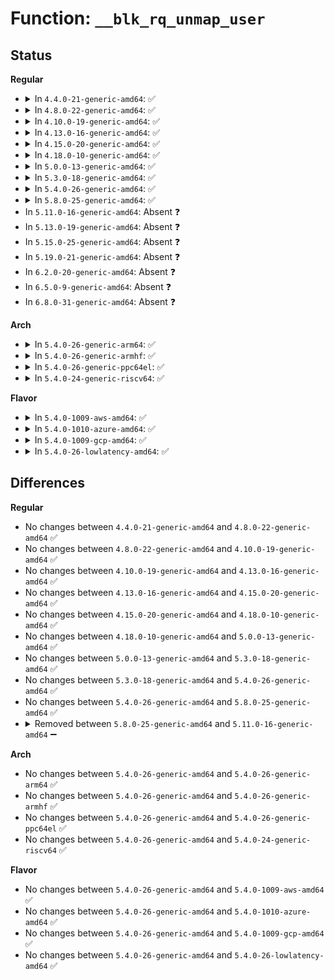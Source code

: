 # Function: <code>__blk_rq_unmap_user</code>

## Status
<b>Regular</b>
<ul>
<li>
<details>
<summary>In <code>4.4.0-21-generic-amd64</code>: ✅</summary>

```c
int __blk_rq_unmap_user(struct bio * bio)
```

```json
{
  "name": "__blk_rq_unmap_user",
  "collision_type": "Unique Static",
  "inline_type": "No",
  "funcs": [
    {
      "addr": 18446744071582774160,
      "name": "__blk_rq_unmap_user",
      "external": false,
      "loc": "block/blk-map.c:46",
      "file": "block/blk-map.c",
      "inline": "seen, unknown",
      "caller_inline": [],
      "caller_func": [
        "block/blk-map.c:blk_rq_map_user_iov",
        "block/blk-map.c:blk_rq_unmap_user"
      ]
    }
  ],
  "symbols": [
    {
      "addr": 18446744071582774160,
      "name": "__blk_rq_unmap_user",
      "section": ".text",
      "bind": "STB_LOCAL",
      "size": 39
    }
  ]
}
```
</details>
</li>
<li>
<details>
<summary>In <code>4.8.0-22-generic-amd64</code>: ✅</summary>

```c
int __blk_rq_unmap_user(struct bio * bio)
```

```json
{
  "name": "__blk_rq_unmap_user",
  "collision_type": "Unique Static",
  "inline_type": "No",
  "funcs": [
    {
      "addr": 18446744071583052528,
      "name": "__blk_rq_unmap_user",
      "external": false,
      "loc": "block/blk-map.c:33",
      "file": "block/blk-map.c",
      "inline": "seen, unknown",
      "caller_inline": [],
      "caller_func": [
        "block/blk-map.c:blk_rq_unmap_user",
        "block/blk-map.c:blk_rq_map_user_iov",
        "block/blk-map.c:blk_rq_map_user_iov"
      ]
    }
  ],
  "symbols": [
    {
      "addr": 18446744071583052528,
      "name": "__blk_rq_unmap_user",
      "section": ".text",
      "bind": "STB_LOCAL",
      "size": 39
    }
  ]
}
```
</details>
</li>
<li>
<details>
<summary>In <code>4.10.0-19-generic-amd64</code>: ✅</summary>

```c
int __blk_rq_unmap_user(struct bio * bio)
```

```json
{
  "name": "__blk_rq_unmap_user",
  "collision_type": "Unique Static",
  "inline_type": "No",
  "funcs": [
    {
      "addr": 18446744071583158304,
      "name": "__blk_rq_unmap_user",
      "external": false,
      "loc": "block/blk-map.c:35",
      "file": "block/blk-map.c",
      "inline": "seen, unknown",
      "caller_inline": [],
      "caller_func": [
        "block/blk-map.c:blk_rq_unmap_user",
        "block/blk-map.c:blk_rq_map_user_iov",
        "block/blk-map.c:blk_rq_map_user_iov"
      ]
    }
  ],
  "symbols": [
    {
      "addr": 18446744071583158304,
      "name": "__blk_rq_unmap_user",
      "section": ".text",
      "bind": "STB_LOCAL",
      "size": 39
    }
  ]
}
```
</details>
</li>
<li>
<details>
<summary>In <code>4.13.0-16-generic-amd64</code>: ✅</summary>

```c
int __blk_rq_unmap_user(struct bio * bio)
```

```json
{
  "name": "__blk_rq_unmap_user",
  "collision_type": "Unique Static",
  "inline_type": "No",
  "funcs": [
    {
      "addr": 18446744071583215888,
      "name": "__blk_rq_unmap_user",
      "external": false,
      "loc": "block/blk-map.c:36",
      "file": "block/blk-map.c",
      "inline": "seen, unknown",
      "caller_inline": [],
      "caller_func": [
        "block/blk-map.c:blk_rq_unmap_user",
        "block/blk-map.c:blk_rq_map_user_iov",
        "block/blk-map.c:blk_rq_map_user_iov"
      ]
    }
  ],
  "symbols": [
    {
      "addr": 18446744071583215888,
      "name": "__blk_rq_unmap_user",
      "section": ".text",
      "bind": "STB_LOCAL",
      "size": 48
    }
  ]
}
```
</details>
</li>
<li>
<details>
<summary>In <code>4.15.0-20-generic-amd64</code>: ✅</summary>

```c
int __blk_rq_unmap_user(struct bio * bio)
```

```json
{
  "name": "__blk_rq_unmap_user",
  "collision_type": "Unique Static",
  "inline_type": "No",
  "funcs": [
    {
      "addr": 18446744071583392384,
      "name": "__blk_rq_unmap_user",
      "external": false,
      "loc": "block/blk-map.c:44",
      "file": "block/blk-map.c",
      "inline": "seen, unknown",
      "caller_inline": [],
      "caller_func": [
        "block/blk-map.c:blk_rq_unmap_user",
        "block/blk-map.c:blk_rq_map_user_iov",
        "block/blk-map.c:blk_rq_map_user_iov"
      ]
    }
  ],
  "symbols": [
    {
      "addr": 18446744071583392384,
      "name": "__blk_rq_unmap_user",
      "section": ".text",
      "bind": "STB_LOCAL",
      "size": 48
    }
  ]
}
```
</details>
</li>
<li>
<details>
<summary>In <code>4.18.0-10-generic-amd64</code>: ✅</summary>

```c
int __blk_rq_unmap_user(struct bio * bio)
```

```json
{
  "name": "__blk_rq_unmap_user",
  "collision_type": "Unique Static",
  "inline_type": "No",
  "funcs": [
    {
      "addr": 18446744071583602384,
      "name": "__blk_rq_unmap_user",
      "external": false,
      "loc": "block/blk-map.c:44",
      "file": "block/blk-map.c",
      "inline": "seen, unknown",
      "caller_inline": [],
      "caller_func": [
        "block/blk-map.c:blk_rq_unmap_user",
        "block/blk-map.c:blk_rq_map_user_iov",
        "block/blk-map.c:blk_rq_map_user_iov"
      ]
    }
  ],
  "symbols": [
    {
      "addr": 18446744071583602384,
      "name": "__blk_rq_unmap_user",
      "section": ".text",
      "bind": "STB_LOCAL",
      "size": 45
    }
  ]
}
```
</details>
</li>
<li>
<details>
<summary>In <code>5.0.0-13-generic-amd64</code>: ✅</summary>

```c
int __blk_rq_unmap_user(struct bio * bio)
```

```json
{
  "name": "__blk_rq_unmap_user",
  "collision_type": "Unique Static",
  "inline_type": "No",
  "funcs": [
    {
      "addr": 18446744071583708432,
      "name": "__blk_rq_unmap_user",
      "external": false,
      "loc": "block/blk-map.c:44",
      "file": "block/blk-map.c",
      "inline": "seen, unknown",
      "caller_inline": [],
      "caller_func": [
        "block/blk-map.c:blk_rq_unmap_user",
        "block/blk-map.c:blk_rq_map_user_iov",
        "block/blk-map.c:blk_rq_map_user_iov"
      ]
    }
  ],
  "symbols": [
    {
      "addr": 18446744071583708432,
      "name": "__blk_rq_unmap_user",
      "section": ".text",
      "bind": "STB_LOCAL",
      "size": 45
    }
  ]
}
```
</details>
</li>
<li>
<details>
<summary>In <code>5.3.0-18-generic-amd64</code>: ✅</summary>

```c
int __blk_rq_unmap_user(struct bio * bio)
```

```json
{
  "name": "__blk_rq_unmap_user",
  "collision_type": "Unique Static",
  "inline_type": "No",
  "funcs": [
    {
      "addr": 18446744071583897504,
      "name": "__blk_rq_unmap_user",
      "external": false,
      "loc": "block/blk-map.c:50",
      "file": "block/blk-map.c",
      "inline": "seen, unknown",
      "caller_inline": [],
      "caller_func": [
        "block/blk-map.c:blk_rq_unmap_user",
        "block/blk-map.c:blk_rq_map_user_iov",
        "block/blk-map.c:blk_rq_map_user_iov"
      ]
    }
  ],
  "symbols": [
    {
      "addr": 18446744071583897504,
      "name": "__blk_rq_unmap_user",
      "section": ".text",
      "bind": "STB_LOCAL",
      "size": 52
    }
  ]
}
```
</details>
</li>
<li>
<details>
<summary>In <code>5.4.0-26-generic-amd64</code>: ✅</summary>

```c
int __blk_rq_unmap_user(struct bio * bio)
```

```json
{
  "name": "__blk_rq_unmap_user",
  "collision_type": "Unique Static",
  "inline_type": "No",
  "funcs": [
    {
      "addr": 18446744071584000848,
      "name": "__blk_rq_unmap_user",
      "external": false,
      "loc": "block/blk-map.c:50",
      "file": "block/blk-map.c",
      "inline": "seen, unknown",
      "caller_inline": [],
      "caller_func": [
        "block/blk-map.c:blk_rq_unmap_user",
        "block/blk-map.c:blk_rq_map_user_iov"
      ]
    }
  ],
  "symbols": [
    {
      "addr": 18446744071584000848,
      "name": "__blk_rq_unmap_user",
      "section": ".text",
      "bind": "STB_LOCAL",
      "size": 52
    }
  ]
}
```
</details>
</li>
<li>
<details>
<summary>In <code>5.8.0-25-generic-amd64</code>: ✅</summary>

```c
int __blk_rq_unmap_user(struct bio * bio)
```

```json
{
  "name": "__blk_rq_unmap_user",
  "collision_type": "Unique Static",
  "inline_type": "No",
  "funcs": [
    {
      "addr": 18446744071584392656,
      "name": "__blk_rq_unmap_user",
      "external": false,
      "loc": "block/blk-map.c:560",
      "file": "block/blk-map.c",
      "inline": "seen, unknown",
      "caller_inline": [],
      "caller_func": [
        "block/blk-map.c:blk_rq_unmap_user",
        "block/blk-map.c:blk_rq_map_user_iov"
      ]
    }
  ],
  "symbols": [
    {
      "addr": 18446744071584392656,
      "name": "__blk_rq_unmap_user",
      "section": ".text",
      "bind": "STB_LOCAL",
      "size": 201
    }
  ]
}
```
</details>
</li>
<li>
In <code>5.11.0-16-generic-amd64</code>: Absent ❓
</li>
<li>
In <code>5.13.0-19-generic-amd64</code>: Absent ❓
</li>
<li>
In <code>5.15.0-25-generic-amd64</code>: Absent ❓
</li>
<li>
In <code>5.19.0-21-generic-amd64</code>: Absent ❓
</li>
<li>
In <code>6.2.0-20-generic-amd64</code>: Absent ❓
</li>
<li>
In <code>6.5.0-9-generic-amd64</code>: Absent ❓
</li>
<li>
In <code>6.8.0-31-generic-amd64</code>: Absent ❓
</li>
</ul>
<b>Arch</b>
<ul>
<li>
<details>
<summary>In <code>5.4.0-26-generic-arm64</code>: ✅</summary>

```c
int __blk_rq_unmap_user(struct bio * bio)
```

```json
{
  "name": "__blk_rq_unmap_user",
  "collision_type": "Unique Static",
  "inline_type": "No",
  "funcs": [
    {
      "addr": 18446603336495830208,
      "name": "__blk_rq_unmap_user",
      "external": false,
      "loc": "block/blk-map.c:50",
      "file": "block/blk-map.c",
      "inline": "seen, unknown",
      "caller_inline": [],
      "caller_func": [
        "block/blk-map.c:blk_rq_unmap_user",
        "block/blk-map.c:blk_rq_map_user_iov"
      ]
    }
  ],
  "symbols": [
    {
      "addr": 18446603336495830208,
      "name": "__blk_rq_unmap_user",
      "section": ".text",
      "bind": "STB_LOCAL",
      "size": 84
    }
  ]
}
```
</details>
</li>
<li>
<details>
<summary>In <code>5.4.0-26-generic-armhf</code>: ✅</summary>

```c
int __blk_rq_unmap_user(struct bio * bio)
```

```json
{
  "name": "__blk_rq_unmap_user",
  "collision_type": "Unique Static",
  "inline_type": "No",
  "funcs": [
    {
      "addr": 3229178248,
      "name": "__blk_rq_unmap_user",
      "external": false,
      "loc": "block/blk-map.c:50",
      "file": "block/blk-map.c",
      "inline": "seen, unknown",
      "caller_inline": [],
      "caller_func": [
        "block/blk-map.c:blk_rq_unmap_user",
        "block/blk-map.c:blk_rq_map_user_iov"
      ]
    }
  ],
  "symbols": [
    {
      "addr": 3229178248,
      "name": "__blk_rq_unmap_user",
      "section": ".text",
      "bind": "STB_LOCAL",
      "size": 60
    }
  ]
}
```
</details>
</li>
<li>
<details>
<summary>In <code>5.4.0-26-generic-ppc64el</code>: ✅</summary>

```c
int __blk_rq_unmap_user(struct bio * bio)
```

```json
{
  "name": "__blk_rq_unmap_user",
  "collision_type": "Unique Static",
  "inline_type": "No",
  "funcs": [
    {
      "addr": 13835058055290020016,
      "name": "__blk_rq_unmap_user",
      "external": false,
      "loc": "block/blk-map.c:50",
      "file": "block/blk-map.c",
      "inline": "seen, unknown",
      "caller_inline": [],
      "caller_func": [
        "block/blk-map.c:blk_rq_unmap_user",
        "block/blk-map.c:blk_rq_map_user_iov"
      ]
    }
  ],
  "symbols": [
    {
      "addr": 13835058055290020016,
      "name": "__blk_rq_unmap_user",
      "section": ".text",
      "bind": "STB_LOCAL",
      "size": 120
    }
  ]
}
```
</details>
</li>
<li>
<details>
<summary>In <code>5.4.0-24-generic-riscv64</code>: ✅</summary>

```c
int __blk_rq_unmap_user(struct bio * bio)
```

```json
{
  "name": "__blk_rq_unmap_user",
  "collision_type": "Unique Static",
  "inline_type": "No",
  "funcs": [
    {
      "addr": 18446743936274963290,
      "name": "__blk_rq_unmap_user",
      "external": false,
      "loc": "block/blk-map.c:50",
      "file": "block/blk-map.c",
      "inline": "seen, unknown",
      "caller_inline": [],
      "caller_func": [
        "block/blk-map.c:blk_rq_unmap_user",
        "block/blk-map.c:blk_rq_map_user_iov"
      ]
    }
  ],
  "symbols": [
    {
      "addr": 18446743936274963290,
      "name": "__blk_rq_unmap_user",
      "section": ".text",
      "bind": "STB_LOCAL",
      "size": 78
    }
  ]
}
```
</details>
</li>
</ul>
<b>Flavor</b>
<ul>
<li>
<details>
<summary>In <code>5.4.0-1009-aws-amd64</code>: ✅</summary>

```c
int __blk_rq_unmap_user(struct bio * bio)
```

```json
{
  "name": "__blk_rq_unmap_user",
  "collision_type": "Unique Static",
  "inline_type": "No",
  "funcs": [
    {
      "addr": 18446744071583969584,
      "name": "__blk_rq_unmap_user",
      "external": false,
      "loc": "block/blk-map.c:50",
      "file": "block/blk-map.c",
      "inline": "seen, unknown",
      "caller_inline": [],
      "caller_func": [
        "block/blk-map.c:blk_rq_unmap_user",
        "block/blk-map.c:blk_rq_map_user_iov"
      ]
    }
  ],
  "symbols": [
    {
      "addr": 18446744071583969584,
      "name": "__blk_rq_unmap_user",
      "section": ".text",
      "bind": "STB_LOCAL",
      "size": 52
    }
  ]
}
```
</details>
</li>
<li>
<details>
<summary>In <code>5.4.0-1010-azure-amd64</code>: ✅</summary>

```c
int __blk_rq_unmap_user(struct bio * bio)
```

```json
{
  "name": "__blk_rq_unmap_user",
  "collision_type": "Unique Static",
  "inline_type": "No",
  "funcs": [
    {
      "addr": 18446744071583906480,
      "name": "__blk_rq_unmap_user",
      "external": false,
      "loc": "block/blk-map.c:50",
      "file": "block/blk-map.c",
      "inline": "seen, unknown",
      "caller_inline": [],
      "caller_func": [
        "block/blk-map.c:blk_rq_unmap_user",
        "block/blk-map.c:blk_rq_map_user_iov"
      ]
    }
  ],
  "symbols": [
    {
      "addr": 18446744071583906480,
      "name": "__blk_rq_unmap_user",
      "section": ".text",
      "bind": "STB_LOCAL",
      "size": 52
    }
  ]
}
```
</details>
</li>
<li>
<details>
<summary>In <code>5.4.0-1009-gcp-amd64</code>: ✅</summary>

```c
int __blk_rq_unmap_user(struct bio * bio)
```

```json
{
  "name": "__blk_rq_unmap_user",
  "collision_type": "Unique Static",
  "inline_type": "No",
  "funcs": [
    {
      "addr": 18446744071583953344,
      "name": "__blk_rq_unmap_user",
      "external": false,
      "loc": "block/blk-map.c:50",
      "file": "block/blk-map.c",
      "inline": "seen, unknown",
      "caller_inline": [],
      "caller_func": [
        "block/blk-map.c:blk_rq_unmap_user",
        "block/blk-map.c:blk_rq_map_user_iov"
      ]
    }
  ],
  "symbols": [
    {
      "addr": 18446744071583953344,
      "name": "__blk_rq_unmap_user",
      "section": ".text",
      "bind": "STB_LOCAL",
      "size": 52
    }
  ]
}
```
</details>
</li>
<li>
<details>
<summary>In <code>5.4.0-26-lowlatency-amd64</code>: ✅</summary>

```c
int __blk_rq_unmap_user(struct bio * bio)
```

```json
{
  "name": "__blk_rq_unmap_user",
  "collision_type": "Unique Static",
  "inline_type": "No",
  "funcs": [
    {
      "addr": 18446744071584055344,
      "name": "__blk_rq_unmap_user",
      "external": false,
      "loc": "block/blk-map.c:50",
      "file": "block/blk-map.c",
      "inline": "seen, unknown",
      "caller_inline": [],
      "caller_func": [
        "block/blk-map.c:blk_rq_unmap_user",
        "block/blk-map.c:blk_rq_map_user_iov"
      ]
    }
  ],
  "symbols": [
    {
      "addr": 18446744071584055344,
      "name": "__blk_rq_unmap_user",
      "section": ".text",
      "bind": "STB_LOCAL",
      "size": 52
    }
  ]
}
```
</details>
</li>
</ul>

## Differences
<b>Regular</b>
<ul>
<li>
No changes between <code>4.4.0-21-generic-amd64</code> and <code>4.8.0-22-generic-amd64</code> ✅
</li>
<li>
No changes between <code>4.8.0-22-generic-amd64</code> and <code>4.10.0-19-generic-amd64</code> ✅
</li>
<li>
No changes between <code>4.10.0-19-generic-amd64</code> and <code>4.13.0-16-generic-amd64</code> ✅
</li>
<li>
No changes between <code>4.13.0-16-generic-amd64</code> and <code>4.15.0-20-generic-amd64</code> ✅
</li>
<li>
No changes between <code>4.15.0-20-generic-amd64</code> and <code>4.18.0-10-generic-amd64</code> ✅
</li>
<li>
No changes between <code>4.18.0-10-generic-amd64</code> and <code>5.0.0-13-generic-amd64</code> ✅
</li>
<li>
No changes between <code>5.0.0-13-generic-amd64</code> and <code>5.3.0-18-generic-amd64</code> ✅
</li>
<li>
No changes between <code>5.3.0-18-generic-amd64</code> and <code>5.4.0-26-generic-amd64</code> ✅
</li>
<li>
No changes between <code>5.4.0-26-generic-amd64</code> and <code>5.8.0-25-generic-amd64</code> ✅
</li>
<li>
<details>
<summary>Removed between <code>5.8.0-25-generic-amd64</code> and <code>5.11.0-16-generic-amd64</code> ➖</summary>

```c
int __blk_rq_unmap_user(struct bio * bio)
```
</details>
</li>
</ul>
<b>Arch</b>
<ul>
<li>
No changes between <code>5.4.0-26-generic-amd64</code> and <code>5.4.0-26-generic-arm64</code> ✅
</li>
<li>
No changes between <code>5.4.0-26-generic-amd64</code> and <code>5.4.0-26-generic-armhf</code> ✅
</li>
<li>
No changes between <code>5.4.0-26-generic-amd64</code> and <code>5.4.0-26-generic-ppc64el</code> ✅
</li>
<li>
No changes between <code>5.4.0-26-generic-amd64</code> and <code>5.4.0-24-generic-riscv64</code> ✅
</li>
</ul>
<b>Flavor</b>
<ul>
<li>
No changes between <code>5.4.0-26-generic-amd64</code> and <code>5.4.0-1009-aws-amd64</code> ✅
</li>
<li>
No changes between <code>5.4.0-26-generic-amd64</code> and <code>5.4.0-1010-azure-amd64</code> ✅
</li>
<li>
No changes between <code>5.4.0-26-generic-amd64</code> and <code>5.4.0-1009-gcp-amd64</code> ✅
</li>
<li>
No changes between <code>5.4.0-26-generic-amd64</code> and <code>5.4.0-26-lowlatency-amd64</code> ✅
</li>
</ul>
